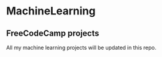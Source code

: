 # MachineLearning
FreeCodeCamp projects
---
All my machine learning projects will be updated in this repo.
